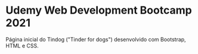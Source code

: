 # Udemy Web Development Bootcamp 2021

<p> Página inicial do Tindog ("Tinder for dogs") desenvolvido com Bootstrap, HTML e CSS.</p>

